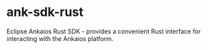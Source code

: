 # ank-sdk-rust
Eclipse Ankaios Rust SDK - provides a convenient Rust interface for interacting with the Ankaios platform.
